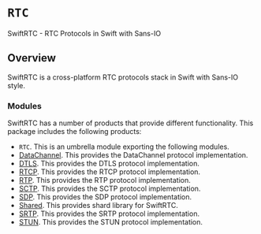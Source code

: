# ``RTC`` <!-- SwiftRTC -->

SwiftRTC - RTC Protocols in Swift with Sans-IO

## Overview

SwiftRTC is a cross-platform RTC protocols stack in Swift with Sans-IO style.

### Modules

SwiftRTC has a number of products that provide different functionality. This package includes the following products:

- ``RTC``. This is an umbrella module exporting the following modules.
- [DataChannel][module-datachannel]. This provides the DataChannel protocol implementation.
- [DTLS][module-dtls]. This provides the DTLS protocol implementation.
- [RTCP][module-rtcp]. This provides the RTCP protocol implementation.
- [RTP][module-rtp]. This provides the RTP protocol implementation.
- [SCTP][module-sctp]. This provides the SCTP protocol implementation.
- [SDP][module-sdp]. This provides the SDP protocol implementation.
- [Shared][module-shared]. This provides shard library for SwiftRTC.
- [SRTP][module-srtp]. This provides the SRTP protocol implementation.
- [STUN][module-stun]. This provides the STUN protocol implementation.

<!-- links -->
[module-datachannel]: ./DataChannel
[module-dtls]: ./DTLS
[module-rtcp]: ./RTCP
[module-rtp]: ./RTP
[module-sctp]: ./SCTP
[module-sdp]: ./SDP
[module-shared]: ./Shared
[module-srtp]: ./SRTP
[module-stun]: ./STUN
